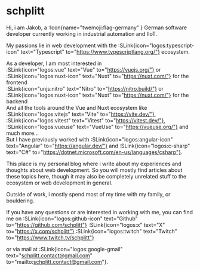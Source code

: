 # schplitt

Hi, i am Jakob, a :Icon{name="twemoji:flag-germany" } German software developer currently working in industrial automation and IIoT.

My passions lie in web development with the :SLink{icon="logos:typescript-icon" text="Typescript" to="https://www.typescriptlang.org/"} ecosystem.

As a developer, I am most interested in  
:SLink{icon="logos:vue" text="Vue" to="https://vuejs.org/"} or :SLink{icon="logos:nuxt-icon" text="Nuxt" to="https://nuxt.com/"} for the frontend  
:SLink{icon="unjs:nitro" text="Nitro" to="https://nitro.build/"} or :SLink{icon="logos:nuxt-icon" text="Nuxt" to="https://nuxt.com/"} for the backend  
And all the tools around the Vue and Nuxt ecosystem like :SLink{icon="logos:vitejs" text="Vite" to="https://vite.dev/"}, :SLink{icon="logos:vitest" text="Vitest" to="https://vitest.dev/"}, :SLink{icon="logos:vueuse" text="VueUse" to="https://vueuse.org/"} and much more...  
But I have previously worked with :SLink{icon="logos:angular-icon" text="Angular" to="https://angular.dev/"} and :SLink{icon="logos:c-sharp" text="C#" to="https://dotnet.microsoft.com/en-us/languages/csharp"}.

This place is my personal blog where i write about my experiences and thoughts about web development.
So you will mostly find articles about these topics here, though it may also be completely unrelated stuff to the ecosystem or web development in general.

Outside of work, i mostly spend most of my time with my family, or bouldering.

If you have any questions or are interested in working with me, you can find me on
:SLink{icon="logos:github-icon" text="Github" to="https://github.com/schplitt"} :SLink{icon="logos:x" text="X" to="https://x.com/schplitt"} :SLink{icon="logos:twitch" text="Twitch" to="https://www.twitch.tv/schplitt"}

or via mail at :SLink{icon="logos:google-gmail" text="schplitt.contact@gmail.com" to="mailto:schplitt.contact@gmail.com"}.
